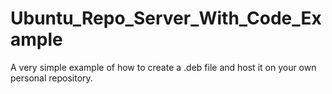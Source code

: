 # Ubuntu_Repo_Server_With_Code_Example
A very simple example of how to create a .deb file and host it on your own personal repository.
